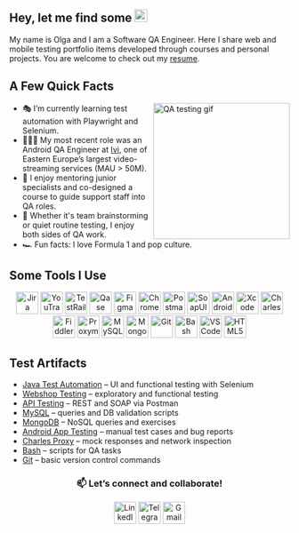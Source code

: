 <h2>Hey, let me find some <img src="https://em-content.zobj.net/source/microsoft-teams/363/lady-beetle_1f41e.png" height="23" alt="ladybug"></h2>

<p>My name is Olga and I am a Software QA Engineer. Here I share web and mobile testing portfolio items developed through courses and personal projects. You are welcome to check out my <a href="https://drive.google.com/file/d/1mqViTjwJLErSLtRAevzvQUk9YSA_3iHo/view?usp=sharing">resume</a>.</p>

<h2>A Few Quick Facts</h2>
<img align="right" src="https://i.pinimg.com/originals/d2/12/ce/d212ce4c95954faf7427fbe941a554f8.gif" height="245" alt="QA testing gif">
<ul>
  <li>🎭 I’m currently learning test automation with Playwright and Selenium.</li>
  <li>👩🏻‍💻 My most recent role was an Android QA Engineer at <a href="https://www.ivi.ru/">Ivi</a>, one of Eastern Europe’s largest video-streaming services (MAU > 50M).</li>
  <li>📖 I enjoy mentoring junior specialists and co-designed a course to guide support staff into QA roles.</li>
  <li>🤝 Whether it's team brainstorming or quiet routine testing, I enjoy both sides of QA work.</li>
  <li>🏎️ Fun facts: I love Formula 1 and pop culture.</li>
</ul>

<h2>Some Tools I Use</h2>
<p align="center">
  <img src="https://cdn.jsdelivr.net/gh/devicons/devicon/icons/jira/jira-original.svg" title="Jira" alt="Jira" width="40" height="40"/>
  <img src="https://upload.wikimedia.org/wikipedia/commons/thumb/8/8d/YouTrack_Icon.svg/1024px-YouTrack_Icon.svg.png" title="YouTrack" alt="YouTrack" width="40" height="40"/>
  <img src="https://codahosted.io/packs/21236/unversioned/assets/LOGO/ba1091c59bab89cd2fd0f289622731fe16113d7b00905abe64759c313a4b73b76c1b0426076ed76cb74752234c734131df46992d5b8b48fc13e264240e4f7119f736cfeb64df36ded54b5cbf6198b9cadedf18dd0cac5c7dbcd16e6336c29363cd1292ba" title="TestRail" alt="TestRail" width="40" height="40"/>
  <img src="https://luna1.co/eb0187.png" title="Qase" alt="Qase" width="40" height="40"/>
  <img src="https://cdn.jsdelivr.net/gh/devicons/devicon/icons/figma/figma-original.svg" title="Figma" alt="Figma" width="40" height="40"/>
  <img src="https://d33wubrfki0l68.cloudfront.net/38b5c953a4667366685d55db55d057c86db1fc54/a0fdc/static/acae6b24d940347661ca901ea07f47c1/chrome-dev-logo-icon.png" title="Chrome DevTools" alt="Chrome DevTools" width="40" height="40"/>
  <img src="https://www.svgrepo.com/show/354202/postman-icon.svg" title="Postman" alt="Postman" width="40" height="40"/>
  <img src="https://encrypted-tbn0.gstatic.com/images?q=tbn:ANd9GcTDLj-17hLuPse4K5lo4VLNFRn89rjLSB-KKIZMdNjB0Q&s" title="SoapUI" alt="SoapUI" width="40" height="40"/>
  <img src="https://cdn.jsdelivr.net/gh/devicons/devicon/icons/androidstudio/androidstudio-original.svg" title="Android Studio" alt="Android Studio" width="40" height="40"/>
  <img src="https://cdn.jsdelivr.net/gh/devicons/devicon/icons/xcode/xcode-original.svg" title="Xcode" alt="Xcode" width="40" height="40"/>
  <img src="https://64.media.tumblr.com/c40e81596f30adf8690ee26aa12e888f/tumblr_inline_ob8z21ogTu1r2onau_400.png" title="Charles Proxy" alt="Charles Proxy" width="40" height="40"/>
  <img src="https://www.megaleechers.com/storage/Fiddler-Everywhere-Icon.png" title="Fiddler" alt="Fiddler" width="40" height="40"/>
  <img src="https://ph-files.imgix.net/f1aba60e-b071-4afd-bde6-7c123853a3ae.png?auto=format" title="Proxyman" alt="Proxyman" width="40" height="40"/>
  <img src="https://cdn.jsdelivr.net/gh/devicons/devicon/icons/mysql/mysql-original.svg" title="MySQL" alt="MySQL" width="40" height="40"/>
  <img src="https://cdn.jsdelivr.net/gh/devicons/devicon/icons/mongodb/mongodb-original.svg" title="MongoDB" alt="MongoDB" width="40" height="40"/>
  <img src="https://cdn.jsdelivr.net/gh/devicons/devicon/icons/git/git-original.svg" title="Git" alt="Git" width="40" height="40"/>
  <img src="https://upload.wikimedia.org/wikipedia/commons/thumb/4/4b/Bash_Logo_Colored.svg/1024px-Bash_Logo_Colored.svg.png" title="Bash" alt="Bash" width="40" height="40"/>
  <img src="https://cdn.jsdelivr.net/gh/devicons/devicon/icons/vscode/vscode-original.svg" title="VS Code" alt="VS Code" width="40" height="40"/>
  <img src="https://cdn-icons-png.flaticon.com/512/919/919827.png" title="HTML5" alt="HTML5" width="40" height="40"/>
</p>

<h2>Test Artifacts</h2>
<ul>
  <li><a href="https://github.com/osukhorukova/JavaTestAutomation">Java Test Automation</a> – UI and functional testing with Selenium</li>
  <li><a href="https://github.com/osukhorukova/web_testing">Webshop Testing</a> – exploratory and functional testing</li>
  <li><a href="https://github.com/osukhorukova/api_testing">API Testing</a> – REST and SOAP via Postman</li>
  <li><a href="https://github.com/osukhorukova/sql">MySQL</a> – queries and DB validation scripts</li>
  <li><a href="https://github.com/osukhorukova/mongodb">MongoDB</a> – NoSQL queries and exercises</li>
  <li><a href="https://github.com/osukhorukova/mobile_testing">Android App Testing</a> – manual test cases and bug reports</li>
  <li><a href="https://github.com/osukhorukova/charlesproxy">Charles Proxy</a> – mock responses and network inspection</li>
  <li><a href="https://github.com/osukhorukova/bash">Bash</a> – scripts for QA tasks</li>
  <li><a href="https://github.com/osukhorukova/git">Git</a> – basic version control commands</li>
</ul>

<h3 align="center">📫 Let’s connect and collaborate!</h3>
<p align="center">
  <a href="https://www.linkedin.com/in/osukhorukova/"><img src="https://img.icons8.com/?size=512&id=13930&format=png" width="40" height="40" alt="LinkedIn"/></a>
  <a href="https://t.me/olyaskh"><img src="https://img.icons8.com/?size=512&id=63306&format=png" width="40" height="40" alt="Telegram"/></a>
  <a href="mailto:o.skhrkv@gmail.com"><img src="https://img.icons8.com/?size=512&id=P7UIlhbpWzZm&format=png" width="40" height="40" alt="Gmail"/></a>
</p>
